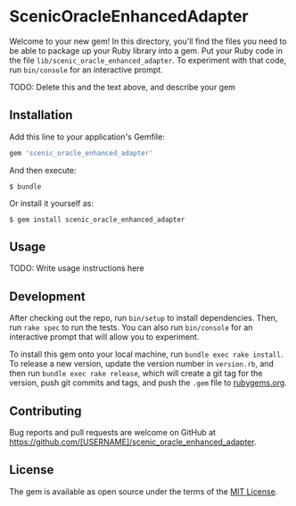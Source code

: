 # ScenicOracleEnhancedAdapter

Welcome to your new gem! In this directory, you'll find the files you need to be able to package up your Ruby library into a gem. Put your Ruby code in the file `lib/scenic_oracle_enhanced_adapter`. To experiment with that code, run `bin/console` for an interactive prompt.

TODO: Delete this and the text above, and describe your gem

## Installation

Add this line to your application's Gemfile:

```ruby
gem 'scenic_oracle_enhanced_adapter'
```

And then execute:

    $ bundle

Or install it yourself as:

    $ gem install scenic_oracle_enhanced_adapter

## Usage

TODO: Write usage instructions here

## Development

After checking out the repo, run `bin/setup` to install dependencies. Then, run `rake spec` to run the tests. You can also run `bin/console` for an interactive prompt that will allow you to experiment.

To install this gem onto your local machine, run `bundle exec rake install`. To release a new version, update the version number in `version.rb`, and then run `bundle exec rake release`, which will create a git tag for the version, push git commits and tags, and push the `.gem` file to [rubygems.org](https://rubygems.org).

## Contributing

Bug reports and pull requests are welcome on GitHub at https://github.com/[USERNAME]/scenic_oracle_enhanced_adapter.

## License

The gem is available as open source under the terms of the [MIT License](http://opensource.org/licenses/MIT).
